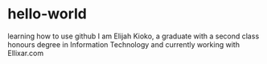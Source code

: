 # hello-world
learning how to use github
I am Elijah Kioko, a graduate with a second class honours degree in Information Technology and currently working with Ellixar.com
